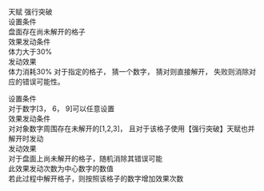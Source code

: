 天赋
强行突破  
设置条件  
 盘面存在尚未解开的格子  
效果发动条件  
 体力大于30%  
发动效果  
 体力消耗30%
 对于指定的格子， 猜一个数字， 猜对则直接解开， 失败则消除对应的错误可能性。


设置条件  
 对于数字[3， 6， 9]可以任意设置  
效果发动条件  
 对对象数字周围存在未解开的[1,2,3]， 且对于该格子使用【强行突破】天赋也并解开时发动  
发动效果  
 对于盘面上尚未解开的格子，随机消除其错误可能  
 此效果发动次数为中心数字的数值  
 若此过程中解开格子，则按照该格子的数字增加效果次数  
